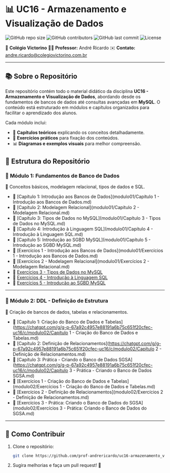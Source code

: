# 📊 UC16 - Armazenamento e Visualização de Dados

![GitHub repo size](https://img.shields.io/github/repo-size/prof-andrericardo/uc16-armazenamento_visualizacao_de_dados?style=for-the-badge) ![GitHub contributors](https://img.shields.io/github/contributors/prof-andrericardo/uc16-armazenamento_visualizacao_de_dados?color=blue&style=for-the-badge) ![GitHub last commit](https://img.shields.io/github/last-commit/prof-andrericardo/uc16-armazenamento_visualizacao_de_dados?style=for-the-badge) ![License](https://img.shields.io/badge/license-MIT-green?style=for-the-badge)

📍 **Colégio Victorino**
 👨‍🏫 **Professor:** André Ricardo
 ✉️ **Contato:** [andre.ricardo@colegiovictorino.com.br](mailto:andre.ricardo@colegiovictorino.com.br)

------

## 📚 Sobre o Repositório

Este repositório contém todo o material didático da disciplina **UC16 - Armazenamento e Visualização de Dados**, abordando desde os fundamentos de bancos de dados até consultas avançadas em **MySQL**. O conteúdo está estruturado em módulos e capítulos organizados para facilitar o aprendizado dos alunos.

Cada módulo inclui:

- 📖 **Capítulos teóricos** explicando os conceitos detalhadamente.
- 📝 **Exercícios práticos** para fixação dos conteúdos.
- 📊 **Diagramas e exemplos visuais** para melhor compreensão.

## 📂 Estrutura do Repositório

### 🔹 **Módulo 1: Fundamentos de Banco de Dados**

📌 Conceitos básicos, modelagem relacional, tipos de dados e SQL.

- 📖 [Capítulo 1: Introdução aos Bancos de Dados](modulo01/Capítulo 1 - Introdução aos Bancos de Dados.md)
- 📖 [Capítulo 2: Modelagem Relacional](modulo01/Capítulo 2 - Modelagem Relacional.md)
- 📖 [Capítulo 3: Tipos de Dados no MySQL](modulo01/Capítulo 3 - Tipos de Dados no MySQL.md)
- 📖 [Capítulo 4: Introdução à Linguagem SQL](modulo01/Capítulo 4 - Introdução à Linguagem SQL.md)
- 📖 [Capítulo 5: Introdução ao SGBD MySQL](modulo01/Capítulo 5 - Introdução ao SGBD MySQL.md)
- 📝 [Exercícios 1 - Introdução aos Bancos de Dados](modulo01/Exercícios 1 - Introdução aos Bancos de Dados.md)
- 📝 [Exercícios 2 - Modelagem Relacional](modulo01/Exercícios 2 - Modelagem Relacional.md)
- 📝 [Exercícios 3 - Tipos de Dados no MySQL]()
- 📝 [Exercícios 4 - Introdução à Linguagem SQL]()
- 📝 [Exercícios 5 - Introdução ao SGBD MySQL]()

------

### 🔹 **Módulo 2: DDL - Definição de Estrutura**

📌 Criação de bancos de dados, tabelas e relacionamentos.

- 📖 [Capítulo 1: Criação do Banco de Dados e Tabelas](https://chatgpt.com/g/g-p-67a92c4957e88191a6b75c651f20cfec-uc16/c/modulo02/Capítulo 1 - Criação do Banco de Dados e Tabelas.md)
- 📖 [Capítulo 2: Definição de Relacionamentos](https://chatgpt.com/g/g-p-67a92c4957e88191a6b75c651f20cfec-uc16/c/modulo02/Capítulo 2 - Definição de Relacionamentos.md)
- 📖 [Capítulo 3: Prática - Criando o Banco de Dados SGSA](https://chatgpt.com/g/g-p-67a92c4957e88191a6b75c651f20cfec-uc16/c/modulo02/Capítulo 3 - Prática - Criando o Banco de Dados SGSA.md)
- 📝 [Exercícios 1 - Criação do Banco de Dados e Tabelas](modulo02/Exercícios 1 - Criação do Banco de Dados e Tabelas.md)
- 📝 [Exercícios 2 - Definição de Relacionamentos](modulo02/Exercícios 2 - Definição de Relacionamentos.md)
- 📝 [Exercícios 3 - Prática: Criando o Banco de Dados do SGSA](modulo02/Exercícios 3 - Prática: Criando o Banco de Dados do SGSA.md)

------

## 🚀 Como Contribuir

1. Clone o repositório:

   ```bash
   git clone https://github.com/prof-andrericardo/uc16-armazenamento_visualizacao_de_dados.git
   ```

2. Sugira melhorias e faça um pull request! 🚀
